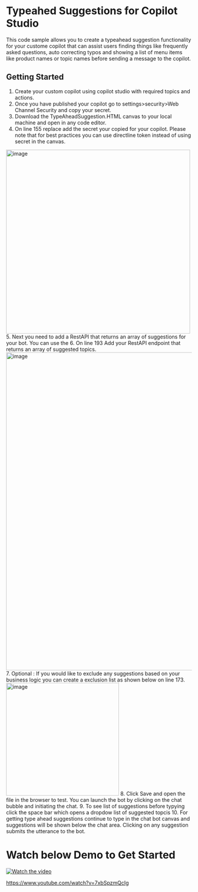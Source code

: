 # Typeahed Suggestions for Copilot Studio 
This code sample allows you to create a typeahead suggestion functionality for your custome copilot that can assist users finding things like frequently asked questions, auto correcting typos and showing a list of menu items like product names or topic names before sending a message to the copilot.



## Getting Started

1. Create your custom copilot using copilot studio with required topics and actions.
2. Once you have published your copilot go to settings>security>Web Channel Security and copy your secret.
3. Download the TypeAheadSuggestion.HTML canvas to your local machine and open in any code editor.
4. On line 155 replace add the secret your copied for your copilot. Please note that for best practices you can use directline token instead of using secret in the canvas.
<img width="499" alt="image" src="https://github.com/user-attachments/assets/0132ca26-3222-47be-8fc4-0165f333044c">
5. Next you need to add a RestAPI that returns an array of suggestions for your bot. You can use the
6. On line 193 Add your RestAPI endpoint that returns an array of suggested topics.
   <img width="863" alt="image" src="https://github.com/user-attachments/assets/3263019e-db5a-46ba-8c96-72179df506a9">
7. Optional : If you would like to exclude any suggestions based on your business logic you can create a exclusion list as shown below on line 173.
   <img width="306" alt="image" src="https://github.com/user-attachments/assets/c7abb501-e3f4-4e67-a6d4-c7852fadca4a">
8. Click Save and open the file in the browser to test. You can launch the bot by clicking on the chat bubble and initiating the chat.
9. To see list of suggestions before typying click the space bar which opens a dropdow list of suggested topcis
10. For getting type ahead suggestions continue to type in the chat bot canvas and suggestions will be shown below the chat area. Clicking on any suggestion submits the utterance to the bot.

# Watch below Demo to Get Started

[![Watch the video](https://th.bing.com/th/id/OIP.9k6Gz3sbmi5b8r6YxTSG-QHaEK?w=289&h=180&c=7&r=0&o=5&dpr=1.5&pid=1.7
)](https://www.youtube.com/watch?v=7xbSpzmQcIg)

https://www.youtube.com/watch?v=7xbSpzmQcIg



   
